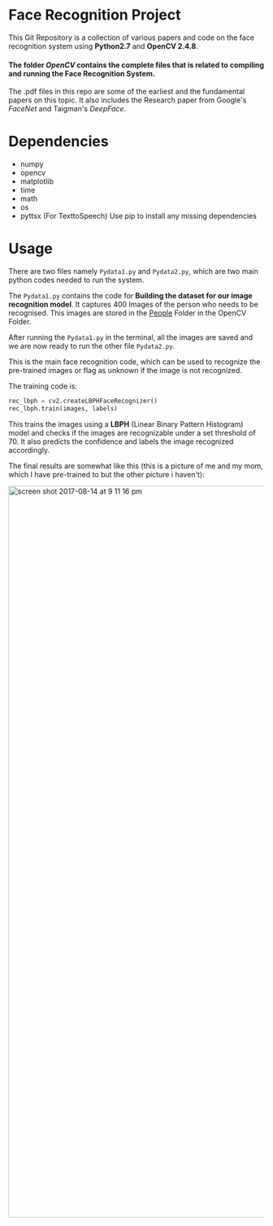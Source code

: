 # Face Recognition Project

This Git Repository is a collection of various papers and code on the face recognition system using **Python2.7** and **OpenCV 2.4.8**.
#### The folder *OpenCV* contains the complete files that is related to compiling and running the Face Recognition System.
The .pdf files in this repo are some of the earliest and the fundamental papers on this topic. It also includes the Research paper from Google's *FaceNet* and Taigman's *DeepFace*.

# Dependencies
* numpy
* opencv
* matplotlib
* time
* math
* os
* pyttsx (For TexttoSpeech)
Use pip to install any missing dependencies

# Usage
There are two files namely `Pydata1.py` and `Pydata2.py`, which are two main python codes needed to run the system.

The `Pydata1.py` contains the code for **Building the dataset for our image recognition model**. It captures 400 Images of the person who needs to be recognised. This images are stored in the [People](/OpenCV/People) Folder in the OpenCV Folder.

After running the `Pydata1.py` in the terminal, all the images are saved and we are now ready to run the other file `Pydata2.py`.

This is the main face recognition code, which can be used to recognize the pre-trained images or flag as unknown if the image is not recognized.

The training code is:
```python
rec_lbph = cv2.createLBPHFaceRecognizer()
rec_lbph.train(images, labels)
```
This trains the images using a **LBPH** (Linear Binary Pattern Histogram) model and checks if the images are recognizable under a set threshold of 70. It also predicts the confidence and labels the image recognized accordingly.

The final results are somewhat like this (this is a picture of me and my mom, which I have pre-trained to but the other picture i haven't):

<img width="1440" alt="screen shot 2017-08-14 at 9 11 16 pm" src="https://user-images.githubusercontent.com/12717969/29313786-0334eaee-81d9-11e7-97cc-311cbf65367e.png">